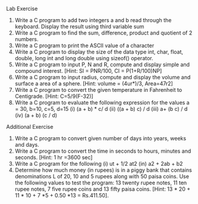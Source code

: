Lab Exercise
1. Write a C program to add two integers a and b read through the keyboard.
Display the result using third variable sum
2. Write a C program to find the sum, difference, product and quotient of 2 numbers.
3. Write a C program to print the ASCII value of a character
4. Write a C program to display the size of the data type int, char, float, double,
long int and long double using sizeof() operator.
5. Write a C program to input P, N and R, compute and display simple and
compound interest. [Hint: SI = PNR/100, CI = P(1+R/100)NP]
6. Write a C program to input radius, compute and display the volume and surface
a area of a sphere. [Hint: volume = (4ur*)/3, Area=47r2]
7. Write a C program to convert the given temperature in Fahrenheit to Centigrade.
[Hint: C=5/9(F-32)]
8. Write a C program to evaluate the following expression for the values a = 30,
b=10, c=5, d=15
(i) (a + b) * c/ d (ii) ((a + b) c) / d
(iii) a+ (b c) / d (iv) (a + b) (c / d)

Additional Exercise
1. Write a C program to convert given number of days into years, weeks and days.
2. Write a C program to convert the time in seconds to hours, minutes and seconds.
[Hint: 1 hr =3600 sec]
3. Write a C program for the following
(i) ut + 1/2 at2 (in) a2 + 2ab + b2
4. Determine how much money (in rupees) is in a piggy bank that contains
denominations L of 20, 10 and 5 rupees along with 50 paisa coins. Use the following
values to test the program: 13 twenty rupee notes, 11 ten rupee notes, 7 five rupee
coins and 13 fifty paisa coins.
[Hint: 13 * 20 + 11 * 10 + 7 *5 + 0.50 *13 = Rs.411.50].